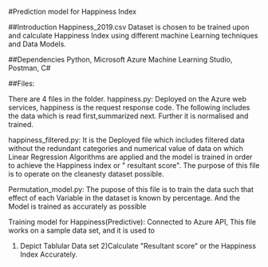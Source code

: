 #Prediction model for Happiness Index

##Introduction
Happiness_2019.csv Dataset is chosen to be trained upon and calculate Happiness Index using different
machine Learning techniques and Data Models.


##Dependencies
Python, Microsoft Azure Machine Learning Studio, Postman, C#

##Files:

There are 4 files in the folder.
happiness.py:
Deployed on the Azure web services, happiness is the request response code.
The following includes the data which is read first,summarized next. 
Further it is normalised and trained.


happiness_filtered.py:
It is the Deployed file which includes filtered data without the redundant categories and numerical value of data
on which Linear Regression Algorithms are applied and the model is trained in order to achieve the Happiness index
or " resultant score".
The purpose of this file is to operate on the cleanesty dataset possible.

Permutation_model.py:
The pupose of this file is to train the data such that effect of each Variable in the dataset is known by percentage.
And the Model is trained as accurately as possible

Training model for Happiness(Predictive):
Connected to Azure API,
This file works on a sample data set, and it is used to 
1) Depict Tablular Data set
2)Calculate "Resultant score" or the Happiness Index Accurately.
